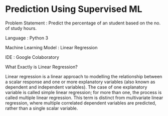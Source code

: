 # Prediction Using Supervised ML

Problem Statement : Predict the percentage of an student based on the no. of study hours.

Language : Python 3

Machine Learning Model : Linear Regression

IDE : Google Colaboratory

What Exactly is Linear Regression?

Linear regression is a linear approach to modelling the relationship between a scalar response and one or more explanatory variables (also known as dependent and independent variables). The case of one explanatory variable is called simple linear regression; for more than one, the process is called multiple linear regression. This term is distinct from multivariate linear regression, where multiple correlated dependent variables are predicted, rather than a single scalar variable.
